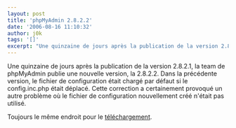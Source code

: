 ```yaml
---
layout: post
title: 'phpMyAdmin 2.8.2.2'
date: '2006-08-16 11:10:32'
author: j0k
tags: '[]'
excerpt: "Une quinzaine de jours après la publication de la version 2.8.2.1, la team de phpMyAdmin publie une nouvelle version, la 2.8.2.2.     \nDans la précédente version, le fichier de configuration était chargé par défaut si le config.inc.php était déplacé. Cette correction a certainement provoqué un autre problème où le fichier de configuration nouvellement créé      …"
---
```


Une quinzaine de jours après la publication de la version 2.8.2.1, la team de phpMyAdmin publie une nouvelle version, la 2.8.2.2.
Dans la précédente version, le fichier de configuration était chargé par défaut si le config.inc.php était déplacé. Cette correction a certainement provoqué un autre problème où le fichier de configuration nouvellement créé n'était pas utilisé.

Toujours le même endroit pour le [téléchargement](http://www.phpmyadmin.net/home_page/downloads.php#2.8.2.2).
